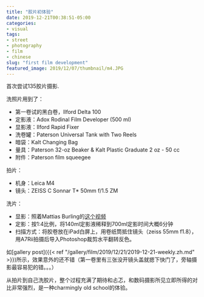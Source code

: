 ```yaml
---
title: "胶片初体验"
date: 2019-12-21T00:38:51-05:00
categories:
- visual
tags:
- street
- photography
- film
- chinese
slug: "first film development"
featured_image: 2019/12/07/thumbnail/m4.JPG
---
```


首次尝试135胶片摄影.
<!--more-->
<!--toc-->

洗照片用到了：

- 第一卷试的黑白卷，Ilford Delta 100
- 定影液：Adox Rodinal Film Developer (500 ml)
- 显影液：Ilford Rapid Fixer
- 洗卷罐：Paterson Universal Tank with Two Reels
- 暗袋：Kalt Changing Bag
- 量具：Paterson 32-oz Beaker & Kalt Plastic Graduate 2 oz - 50 cc
- 附件：Paterson film squeegee

拍片：

- 机身：Leica M4
- 镜头：ZEISS C Sonnar T* 50mm f/1.5 ZM

洗片：

- 显影：照着Mattias Burling的[这个视频](https://youtu.be/kp8cACHz_Og)
- 定影：按1:4比例，将140ml定影液稀释到700ml定影时间大概6分钟
- 扫描方式：将胶卷放在iPad白屏上，用卷纸筒抵住镜头（zeiss 55mm f1.8），用A7Rii拍摄后导入Photoshop裁剪水平翻转反色。

如[gallery post]({{< ref "/gallery/film/2019/12/21/2019-12-21-weekly.zh.md" >}})所示，效果意外的还不错（第一卷里有三张没开镜头盖就摁下快门了，旁轴摄影最容易犯的错。。。）

从拍片到自己洗胶片，整个过程充满了期待和忐忑，和数码摄影所见立即所得的对比非常强烈，是一种charmingly old school的体验。